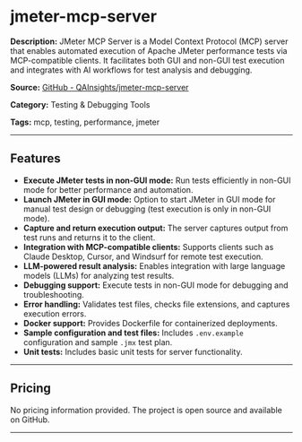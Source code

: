 # jmeter-mcp-server

**Description:**
JMeter MCP Server is a Model Context Protocol (MCP) server that enables automated execution of Apache JMeter performance tests via MCP-compatible clients. It facilitates both GUI and non-GUI test execution and integrates with AI workflows for test analysis and debugging.

**Source:** [GitHub - QAInsights/jmeter-mcp-server](https://github.com/QAInsights/jmeter-mcp-server)

**Category:** Testing & Debugging Tools

**Tags:** mcp, testing, performance, jmeter

---

## Features
- **Execute JMeter tests in non-GUI mode:** Run tests efficiently in non-GUI mode for better performance and automation.
- **Launch JMeter in GUI mode:** Option to start JMeter in GUI mode for manual test design or debugging (test execution is only in non-GUI mode).
- **Capture and return execution output:** The server captures output from test runs and returns it to the client.
- **Integration with MCP-compatible clients:** Supports clients such as Claude Desktop, Cursor, and Windsurf for remote test execution.
- **LLM-powered result analysis:** Enables integration with large language models (LLMs) for analyzing test results.
- **Debugging support:** Execute tests in non-GUI mode for debugging and troubleshooting.
- **Error handling:** Validates test files, checks file extensions, and captures execution errors.
- **Docker support:** Provides Dockerfile for containerized deployments.
- **Sample configuration and test files:** Includes `.env.example` configuration and sample `.jmx` test plan.
- **Unit tests:** Includes basic unit tests for server functionality.

---

## Pricing
No pricing information provided. The project is open source and available on GitHub.

---